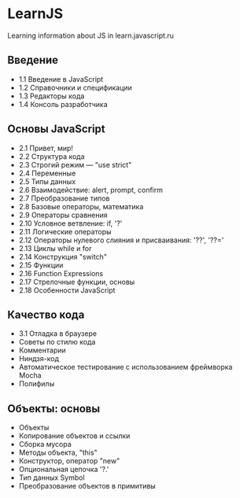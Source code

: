 # LearnJS

Learning information about JS in learn.javascript.ru

## Введение

 - 1.1 Введение в JavaScript
 - 1.2 Справочники и спецификации
 - 1.3 Редакторы кода
 - 1.4 Консоль разработчика

## Основы JavaScript
 
 - 2.1 Привет, мир!
 - 2.2 Структура кода
 - 2.3 Строгий режим — "use strict"
 - 2.4 Переменные
 - 2.5 Типы данных
 - 2.6 Взаимодействие: alert, prompt, confirm
 - 2.7 Преобразование типов
 - 2.8 Базовые операторы, математика
 - 2.9 Операторы сравнения
 - 2.10 Условное ветвление: if, '?'
 - 2.11 Логические операторы
 - 2.12 Операторы нулевого слияния и присваивания: '??', '??='
 - 2.13 Циклы while и for
 - 2.14 Конструкция "switch"
 - 2.15 Функции
 - 2.16 Function Expressions
 - 2.17 Стрелочные функции, основы
 - 2.18 Особенности JavaScript

 ## Качество кода
 - 3.1 Отладка в браузере
 - Советы по стилю кода
 - Комментарии
 - Ниндзя-код
 - Автоматическое тестирование c использованием фреймворка Mocha
 - Полифилы

 ## Объекты: основы

 - Объекты
 - Копирование объектов и ссылки
 - Сборка мусора
 - Методы объекта, "this"
 - Конструктор, оператор "new"
 - Опциональная цепочка '?.'
 - Тип данных Symbol
 - Преобразование объектов в примитивы
